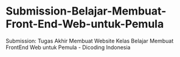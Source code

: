 # Submission-Belajar-Membuat-Front-End-Web-untuk-Pemula
Submission: Tugas Akhir Membuat Website Kelas Belajar Membuat FrontEnd Web untuk Pemula - Dicoding Indonesia

